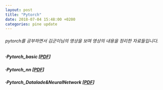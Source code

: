 ```yaml
---
layout: post
title: "Pytorch"
date: 2018-07-04 15:48:00 +0200
categories: pine update
---
```

###### pytorch를 공부하면서 김군이님의 영상을 보며 영상의 내용을 정리한 자료들입니다.<br>
##### ∙Pytorch_basic [<a href="https://github.com/ispine/ispine.github.io/raw/master/assets/Pytorch_basic.pdf">PDF</a>]<br>
##### ∙Pytorch_nn [<a href="https://github.com/ispine/ispine.github.io/raw/master/assets/Pytorch_nn.pdf">PDF</a>]<br>
##### ∙Pytorch_Datalade&NeuralNetwork [<a href="https://github.com/ispine/ispine.github.io/raw/master/assets/Pytorch_DL&NN.pdf">PDF</a>]<br>

